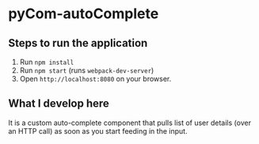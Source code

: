 # pyCom-autoComplete

## Steps to run the application

1. Run `npm install`
2. Run `npm start` (runs `webpack-dev-server`)
3. Open `http://localhost:8080` on your browser.

## What I develop here
It is a custom auto-complete component that pulls list of user details (over an HTTP call) as soon as you start feeding in the input. 
